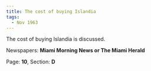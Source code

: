 ```yaml
---  
title: The cost of buying Islandia  
tags:  
  - Nov 1963  
---  
```

  
The cost of buying Islandia is discussed.  
  
Newspapers: **Miami Morning News or The Miami Herald**  
  
Page: **10**, Section: **D** 
